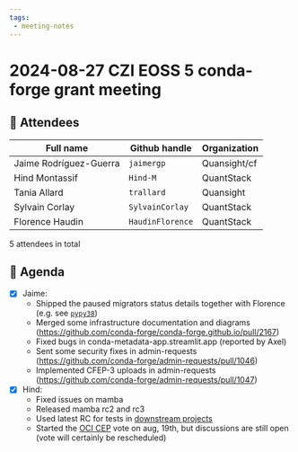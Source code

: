 ```yaml
---
tags:
 - meeting-notes
---
```

# 2024-08-27 CZI EOSS 5 conda-forge grant meeting

## 👥 Attendees

| Full name              | Github handle    | Organization  |
|------------------------|------------------|---------------|
| Jaime Rodríguez-Guerra | `jaimergp`       | Quansight/cf  |
| Hind Montassif         | `Hind-M`         | QuantStack    |
| Tania Allard           | `trallard`       | Quansight     |
| Sylvain Corlay         | `SylvainCorlay`  | QuantStack    |
| Florence Haudin        | `HaudinFlorence` | QuantStack    |

5 attendees in total

## 📝 Agenda

- [X] Jaime:
    - Shipped the paused migrators status details together with Florence (e.g. see [`pypy38`](https://conda-forge.org/status/migration/?name=pypy38))
    - Merged some infrastructure documentation and diagrams (https://github.com/conda-forge/conda-forge.github.io/pull/2167)
    - Fixed bugs in conda-metadata-app.streamlit.app (reported by Axel)
    - Sent some security fixes in admin-requests (https://github.com/conda-forge/admin-requests/pull/1046)
    - Implemented CFEP-3 uploads in admin-requests (https://github.com/conda-forge/admin-requests/pull/1047)
- [X] Hind:
    - Fixed issues on mamba
    - Released mamba rc2 and rc3
    - Used latest RC for tests in [downstream projects](https://github.com/jupyterhub/repo2docker/pull/1366)
    - Started the [OCI CEP](https://github.com/conda/ceps/pull/70) vote on aug, 19th, but discussions are still open (vote will certainly be rescheduled)
